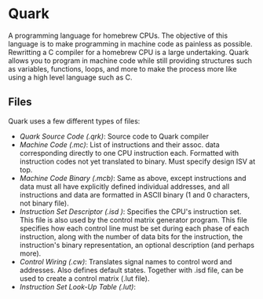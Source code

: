 # Quark

A programming language for homebrew CPUs. The objective of this language is to
make programming in machine code as painless as possible. Rewritting a C
compiler for a homebrew CPU is a large undertaking. Quark allows you to program
in machine code while still providing structures such as variables, functions,
loops, and more to make the process more like using a high level language such
as C.

## Files

Quark uses a few different types of files:
* _Quark Source Code (.qrk)_: Source code to Quark compiler
* _Machine Code (.mc)_: List of instructions and their assoc. data corresponding
	directly to one CPU instruction each. Formatted with instruction codes not
	yet translated to binary. Must specify design ISV at top.
* _Machine Code Binary (.mcb)_: Same as above, except instructions and data must
	all have explicitly defined individual addresses, and all instructions and
	data are formatted in ASCII binary (1 and 0 characters, not binary file).
* _Instruction Set Descriptor (.isd )_: Specifies the CPU's instruction set. This file
	is also used by the control matrix generator program. This file specifies
	how each control line must be set during each phase of each instruction,
	along with the number of data bits for the instruction, the instruction's
	binary representation, an optional description (and perhaps more).
* _Control Wiring (.cw)_: Translates signal names to control word and addresses.
	Also defines default states. Together with .isd file, can be used to create
	a control matrix (.lut file).
* _Instruction Set Look-Up Table (.lut)_:

